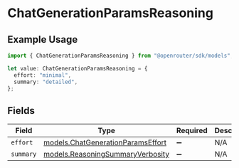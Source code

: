 # ChatGenerationParamsReasoning

## Example Usage

```typescript
import { ChatGenerationParamsReasoning } from "@openrouter/sdk/models";

let value: ChatGenerationParamsReasoning = {
  effort: "minimal",
  summary: "detailed",
};
```

## Fields

| Field                                                                        | Type                                                                         | Required                                                                     | Description                                                                  |
| ---------------------------------------------------------------------------- | ---------------------------------------------------------------------------- | ---------------------------------------------------------------------------- | ---------------------------------------------------------------------------- |
| `effort`                                                                     | [models.ChatGenerationParamsEffort](../models/chatgenerationparamseffort.md) | :heavy_minus_sign:                                                           | N/A                                                                          |
| `summary`                                                                    | [models.ReasoningSummaryVerbosity](../models/reasoningsummaryverbosity.md)   | :heavy_minus_sign:                                                           | N/A                                                                          |
